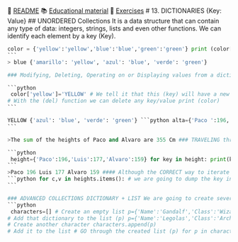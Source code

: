 :page_with_curl: [README](../README.md) :books: [Educational material](/documentation/indicedocu.md) :pencil: [Exercises](/tests/indicetests.md) # 13. DICTIONARIES {Key: Value} ## UNORDERED Collections It is a data structure that can contain any type of data: integers, strings, lists and even other functions.
We can identify each element by a key (Key).
````python
color = {'yellow':'yellow','blue':'blue','green':'green'} print (color['blue']) print (color)
```
> blue {'amarillo': 'yellow', 'azul': 'blue', 'verde': 'green'}

### Modifying, Deleting, Operating on or Displaying values ​​​​from a dictionary.

```python
 color['yellow']='YELLOW' # We tell it that this (key) will have a new (value) print (color['yellow']) del(color['yellow'])
# With the (del) function we can delete any key/value print (color)
```

YELLOW {'azul': 'blue', 'verde': 'green'} ```python alta={'Paco ':196,'Luis':177,'Alvaro':159} print('The sum of the heights of Paco and Alvaro are ',high["Paco"]+high['Alvaro'],"Cm")  
```

>The sum of the heights of Paco and Alvaro are 355 Cm ### TRAVELING through the DICTIONARY ELEMENTS Showing both the keys and their values.

```python
 height={'Paco':196,'Luis':177,'Alvaro':159} for key in height: print(key,height[key])
```
>Paco 196 Luis 177 Alvaro 159 #### Although the CORRECT way to iterate through it is with _items()_
```python for c,v in heights.items(): # we are going to dump the key in 'c' and the value in 'v' print(c,v)
```

### ADVANCED COLLECTIONS DICTIONARY + LIST We are going to create several dictionaries and introduce them in a list.
```python
 characters=[] # Create an empty list p={'Name':'Gandalf','Class':'Wizard','Race':'Human'} # Create a dictionary characters.append(p )
# Add that dictionary to the list (p) p={'Name':'Legolas','Class':'Archer','Race':'Elf'}
# Create another character characters.append(p)
# Add it to the list # GO through the created list (p) for p in characters: print(p['Name'],p['Class'],p['Race']) ```` >Gandalf Wizard Human Legolas Archer Elf
